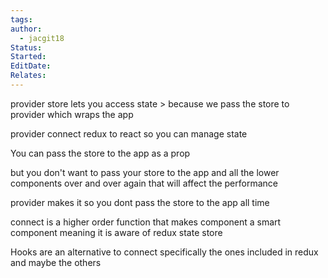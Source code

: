 ```yaml
---
tags: 
author:
  - jacgit18
Status: 
Started: 
EditDate: 
Relates:
---
```

provider store lets you access state > because we pass the store to provider which wraps the app

  

provider connect redux to react so you can manage state

  

You can pass the store to the app as a prop

  

but you don't want to pass your store to the app and all the lower components over and over again that will affect the performance

  

provider makes it so you dont pass the store to the app all time

  

connect is a higher order function that makes component a smart component meaning it is aware of redux state store

  

Hooks are an alternative to connect specifically the ones included in redux and maybe the others